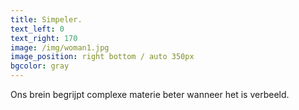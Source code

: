 ```yaml
---
title: Simpeler.
text_left: 0
text_right: 170
image: /img/woman1.jpg
image_position: right bottom / auto 350px
bgcolor: gray
---
```


Ons brein begrijpt complexe materie beter wanneer het is verbeeld.